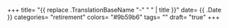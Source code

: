 +++
title= "{{ replace .TranslationBaseName "-" " " | title }}"
date= {{ .Date }}
categories= "retirement"
colors= "#9b59b6"
tags= ""
draft= "true"
+++